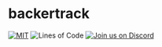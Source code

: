 # backertrack

[![MIT][s1]][l1] ![Lines of Code][s3] [![Join us on Discord][s2]][l2]

[l1]: LICENSE
[s1]: https://img.shields.io/badge/license-MIT-blue.svg
[s2]: https://img.shields.io/discord/425678876929163284.svg?logo=discord
[l2]: https://discord.gg/GnP5Whs
[s3]: https://tokei.rs/b1/github/Moxinilian/backertrack?category=code